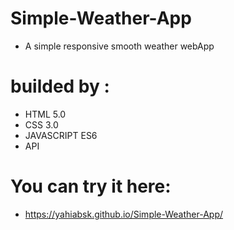# Simple-Weather-App

- A simple responsive smooth weather webApp

# builded by : 

- HTML 5.0
- CSS 3.0
- JAVASCRIPT ES6
- API

# You can try it here: 
- https://yahiabsk.github.io/Simple-Weather-App/
